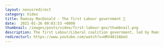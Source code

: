 ```yaml
---
layout: nexusredirect
category: Video
title: Ramsay MacDonald - The first Labour government 🌹
date:  2021-01-26 09:03:53 +0000
thumbnail: /images/posts/video/first-labour-gov/thumbnail.png
description: The first Labour​/Liberal coalition government, led by Ramsay MacDonald, passed legislation to improve housing, education and social insurance despite opposition from the Tories.
redirecturl: https://www.youtube.com/watch?v=HRV40iSAbeU
---
```

